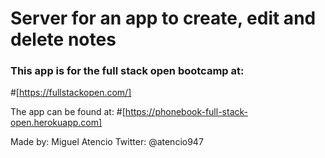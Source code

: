 # Server for an app to create, edit and delete notes
### This app is for the full stack open bootcamp at: 
#[https://fullstackopen.com/]

The app can be found at:
#[https://phonebook-full-stack-open.herokuapp.com]


Made by: Miguel Atencio Twitter: @atencio947 
